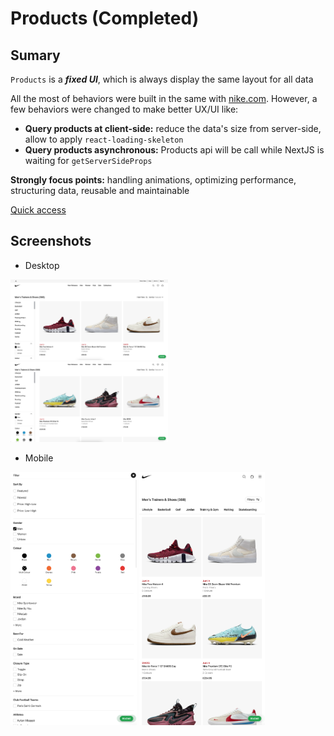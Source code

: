 # Products (Completed)

## Sumary

`Products` is a **_fixed UI_**, which is always display the same layout for all data

All the most of behaviors were built in the same with [nike.com](https://nike.com/gb). However, a few behaviors were changed to make better UX/UI like:

- <b>Query products at client-side:</b> reduce the data's size from server-side, allow to apply `react-loading-skeleton`
- <b>Query products asynchronous:</b> Products api will be call while NextJS is waiting for `getServerSideProps`

<b>Strongly focus points:</b> handling animations, optimizing performance, structuring data, reusable and maintainable

[Quick access](https://nike-clone.cf/p/men-shoes-all-shoes/qjr7qk76zM/81BXZO1Df5VPPWRR4TVz)

## Screenshots

- Desktop

<img src='../public/images/documents/product/screenshot-1.png' style="width: 50%" />
<img src='../public/images/documents/product/screenshot-2.png' style="width: 50%" />

- Mobile

<img src='../public/images/documents/product/screenshot-mobile-1.png' style="width: 40%" />
<img src='../public/images/documents/product/screenshot-mobile-2.png' style="width: 40%" />
